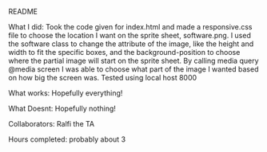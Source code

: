 README

What I did: Took the code given for index.html and made a responsive.css file to choose the location I want on the sprite sheet, software.png. I used the software class to change the attribute of the image, like the height and width to fit the specific boxes, and the background-position to choose where the partial image will start on the sprite sheet. By calling media query @media screen I was able to choose what part of the image I wanted based on how big the screen was. Tested using local host 8000

What works: Hopefully everything!

What Doesnt: Hopefully nothing!

Collaborators: Ralfi the TA

Hours completed: probably about 3
